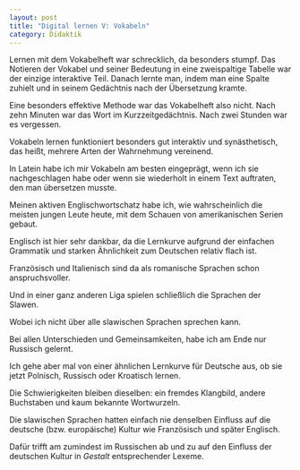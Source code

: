 ```yaml
---
layout: post
title: "Digital lernen V: Vokabeln"
category: Didaktik
---
```

Lernen mit dem Vokabelheft war schrecklich, da besonders stumpf. Das Notieren der Vokabel und seiner Bedeutung in eine zweispaltige Tabelle war der einzige interaktive Teil. Danach lernte man, indem man eine Spalte zuhielt und in seinem Gedächtnis nach der Übersetzung kramte.

Eine besonders effektive Methode war das Vokabelheft also nicht. Nach zehn Minuten war das Wort im Kurzzeitgedächtnis. Nach zwei Stunden war es vergessen.

Vokabeln lernen funktioniert besonders gut interaktiv und synästhetisch, das heißt, mehrere Arten der Wahrnehmung vereinend.

In Latein habe ich mir Vokabeln am besten eingeprägt, wenn ich sie nachgeschlagen habe oder wenn sie wiederholt in einem Text auftraten, den man übersetzen musste. 

Meinen aktiven Englischwortschatz habe ich, wie wahrscheinlich die meisten jungen Leute heute, mit dem Schauen von amerikanischen Serien gebaut.

Englisch ist hier sehr dankbar, da die Lernkurve aufgrund der einfachen Grammatik und starken Ähnlichkeit zum Deutschen relativ flach ist.

Französisch und Italienisch sind da als romanische Sprachen schon anspruchsvoller.

Und in einer ganz anderen Liga spielen schließlich die Sprachen der Slawen.

Wobei ich nicht über alle slawischen Sprachen sprechen kann.

Bei allen Unterschieden und Gemeinsamkeiten, habe ich am Ende nur Russisch gelernt.

Ich gehe aber mal von einer ähnlichen Lernkurve für Deutsche aus, ob sie jetzt Polnisch, Russisch oder Kroatisch lernen.

Die Schwierigkeiten bleiben dieselben: ein fremdes Klangbild, andere Buchstaben und kaum bekannte Wortwurzeln.

Die slawischen Sprachen hatten einfach nie denselben Einfluss auf die deutsche (bzw. europäische) Kultur wie Französisch und später Englisch.

Dafür trifft am zumindest im Russischen ab und zu auf den Einfluss der deutschen Kultur in *Gestalt* entsprechender Lexeme.
